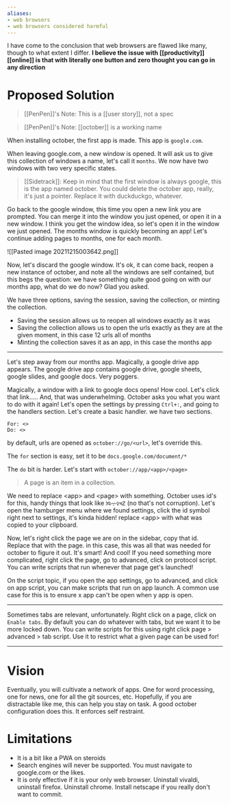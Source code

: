 ```yaml
---
aliases:
- web browsers
- web browsers considered harmful
---
```


I have come to the conclusion that web browsers are flawed like many, though to what extent I differ. **I believe the issue with [[productivity]] [[online]] is that with literally one button and zero thought you can go in any direction**

# Proposed Solution

> [[PenPen]]'s Note: This is a [[user story]], not a spec

> [[PenPen]]'s Note: [[october]] is a working name

When installing october, the first app is made. This app is `google.com`.

When leaving google.com, a new window is opened. It will ask us to give this collection of windows a name, let's call it `months`. We now have two windows with two very specific states.

> [[Sidetrack]]: Keep in mind that the first window is always google, this is the app named october. You could delete the october app, really, it's just a pointer. Replace it with duckduckgo, whatever.

Go back to the google window, this time you open a new link you are prompted. You can merge it into the window you just opened, or open it in a new window. I think you get the window idea, so let's open it in the window we just opened. The months window is quickly becoming an app! Let's continue adding pages to months, one for each month.

![[Pasted image 20211215003642.png]]

Now, let's discard the google window. It's ok, it can come back, reopen a new instance of october, and note all the windows are self contained, but this begs the question: we have something quite good going on with our months app, what do we do now? Glad you asked.

We have three options, saving the session, saving the collection, or minting the collection.

* Saving the session allows us to reopen all windows exactly as it was
* Saving the collection allows us to open the urls exactly as they are at the given moment, in this case 12 urls all of months
* Minting the collection saves it as an app, in this case the months app

---

Let's step away from our months app. Magically, a google drive app appears. The google drive app contains google drive, google sheets, google slides, and google docs. Very poggers.

Magically, a window with a link to google docs opens! How cool. Let's click that link..... And, that was underwhelming. October asks you what you want to do with it again! Let's open the settings by pressing `Ctrl+:`, and going to the handlers section. Let's create a basic handler. we have two sections.

```
For: <>
Do: <>
```

by default, urls are opened as `october://go/<url>`, let's override this.

The `for` section is easy, set it to be `docs.google.com/document/*`

The `do` bit is harder. Let's start with `october://app/<app>/<page>`

> A page is an item in a collection.

We need to replace \<app> and \<page> with something. October uses id's for this, handy things that look like `ঠ⍉ᯙ♀भᏃ` (no that's not corruption). Let's open the hamburger menu where we found settings, click the id symbol right next to settings, it's kinda hidden! replace \<app> with what was copied to your clipboard.

Now, let's right click the page we are on in the sidebar, copy that id. Replace that with the page. in this case, this was all that was needed for october to figure it out. It's smart! And cool! If you need something more complicated, right click the page, go to advanced, click on protocol script. You can write scripts that run whenever that page get's launched!

On the script topic, if you open the app settings, go to advanced, and click on app script, you can make scripts that run on app launch. A common use case for this is to ensure x app can't be open when y app is open.

---

Sometimes tabs are relevant, unfortunately. Right click on a page, click on `Enable tabs`. By default you can do whatever with tabs, but we want it to be more locked down. You can write scripts for this using right click page > advanced > tab script. Use it to restrict what a given page can be used for!

---

# Vision

Eventually, you will cultivate a network of apps. One for word processing, one for news, one for all the git sources, etc. Hopefully, if you are distractable like me, this can help you stay on task. A good october configuration does this. It enforces self restraint.

# Limitations

- It is a bit like a PWA on steroids
- Search engines will never be supported. You must navigate to google.com or the likes.
- It is only effective if it is your only web browser. Uninstall vivaldi, uninstall firefox. Uninstall chrome. Install netscape if you really don't want to commit.